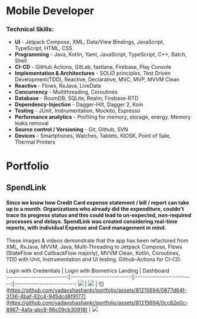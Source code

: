 # Mobile Developer

### Technical Skills:
 - **UI** - Jetpack Compose, XML, Data/View Bindings, JavaScript, TypeScript, HTML, CSS
 - **Programming** - Java, Kotlin, Yaml, JavaScript, TypeScript, C++, Batch, Shell
 - **CI-CD** - GitHub Actions, GitLab, fastlane, Firebase, Play Console
 - **Implementation & Architectures** - SOLID principles, Test Driven Development(TDD), Reactive, Declarative, MVC, MVP, MVVM Clean
 - **Reactive** - Flows, RxJava, LiveData
 - **Concurrency** - Multithreading, Coroutines
 - **Database** - RoomDB, SQLite, Realm, Firebase-RTD
 - **Dependency-Injection** - Dagger-Hilt, Dagger 2, Koin
 - **Testing** - JUnit, Instrumentation, Mockito, Espresso
 - **Performance analytics** - Profiling for memory, storage, energy. Memory leaks removal
 - **Source control / Versioning** - Git, Github, SVN
 - **Devices** - Smartphones, Watches, Tablets, KIOSK, Point of Sale, Thermal Printers
 
# Portfolio
## **SpendLink**

#### Since we know how Credit Card expense statement / bill / report can take up to a month. Organizations who already did the expenditure, couldn't trace its progress status and this could lead to un-expected, non-required processes and delays. SpendLink was created considering real-time reports, with individual Expense and Card management in mind.

These images & videos demonstrate that the app has been refactored from XML, RxJava, MVVM, Java, Multi-Threading to Jetpack Compose, Flows (StateFlow and CallbackFlow majorly), MVVM Clean, Kotlin, Coroutines, TDD with Unit, Instrumentation and UI testing. Github-Actions for CI-CD.


  Login with Credentials   |   Login with Biometrics                    Landing   |   Dashboard                           
:-------------------------:|:-------------------------:|:-------------------------:|:-------------------------:
![](https://github.com/yadavshashankr/portfolio/assets/81215694/a5e0be5e-9e54-461f-8493-44ae08a3dfc9)  |  ![](https://github.com/yadavshashankr/portfolio/assets/81215694/0877d64f-3136-4baf-82c4-945dcd8f9177) | ![](https://github.com/yadavshashankr/portfolio/assets/81215694/0877d64f-3136-4baf-82c4-945dcd8f9177](https://github.com/yadavshashankr/portfolio/assets/81215694/0cc82e0c-8967-4afa-abc8-96c09cb30918) |  ![](https://github.com/yadavshashankr/portfolio/assets/81215694/7640f336-9a19-4d16-a0ea-ed623c7d6ed5)
